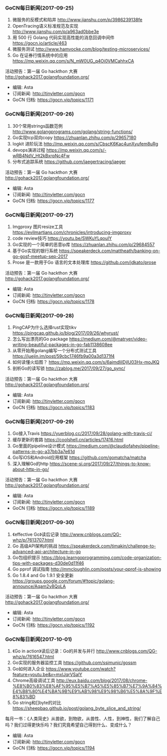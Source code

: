 ### GoCN每日新闻(2017-09-25)

1. 微服务的反模式和陷井 http://www.jianshu.com/p/3986239138fe
2. OpenTracing语义标准规范及实现 http://www.jianshu.com/p/a963ad0bbe3e
3. 用 500 行 Golang 代码实现高性能的消息回调中间件 https://gocn.io/article/463
4. 微服务测试 http://www.hamvocke.com/blog/testing-microservices/
5. Go 在证券行情系统中的应用 https://mp.weixin.qq.com/s/N_mW0UG_q4Oi0VMCahhxCA

活动预告：第一届 Go hackthon 大赛 http://gohack2017.golangfoundation.org/

* 编辑: Asta
* 订阅新闻: http://tinyletter.com/gocn
* GoCN 归档: https://gocn.vip/topics/1171

### GoCN每日新闻(2017-09-26)

1. 30个常用strings函数范例 http://www.golangprograms.com/golang/string-functions/
2. Go实现tcp双向copy https://zhuanlan.zhihu.com/p/29657180
3. logkit 进阶玩法 http://mp.weixin.qq.com/s/CbscK6Kac4unXyufem8uRg
4. devops演进过程 https://mp.weixin.qq.com/s/-wRB4NdV_Ht2kBxrpNc4Fw
5. 分布式追踪系统 https://github.com/jaegertracing/jaeger

活动预告：第一届 Go hackthon 大赛 http://gohack2017.golangfoundation.org/

* 编辑: Asta
* 订阅新闻: http://tinyletter.com/gocn
* GoCN 归档: https://gocn.vip/topics/1177

### GoCN每日新闻(2017-09-27)

1. Imgproxy 图片resize工具 https://evilmartians.com/chronicles/introducing-imgproxy
2. code review技巧 https://youtu.be/SWKuYLqouIY
3. Go实现的一个简单的恶意ip库 https://zhuanlan.zhihu.com/p/29684557
4. 基于Go实现的银行系统 https://speakerdeck.com/mattheath/banking-on-go-gosf-meetup-sep-2017
5. Prose 是一款用于Go 语言的文本处理库 https://github.com/jdkato/prose

活动预告：第一届 Go hackthon 大赛 http://gohack2017.golangfoundation.org/

* 编辑: Asta
* 订阅新闻: http://tinyletter.com/gocn
* GoCN 归档: https://gocn.vip/topics/1178

### GoCN每日新闻(2017-09-28)

1. PingCAP为什么选择rust实现tikv https://pingcap.github.io/blog/2017/09/26/whyrust/
2. 怎么写出漂亮的Go package https://medium.com/@matryer/video-writing-beautiful-packages-in-go-fab1138608ee
3. 从零开始用golang编写一个分布式测试工具 https://juejin.im/post/59cbc1746fb9a00a3d1371f4
4. 如何读懂火焰图？ https://mp.weixin.qq.com/s/6ajmdliIDjIU03Hx-moJKQ
5. 剖析Go的读写锁 http://zablog.me/2017/09/27/go_sync/

活动预告：第一届 Go hackthon 大赛 http://gohack2017.golangfoundation.org/

* 编辑: Asta
* 订阅新闻: http://tinyletter.com/gocn
* GoCN 归档: https://gocn.vip/topics/1183

### GoCN每日新闻(2017-09-29)

1. Go接入Travis https://yuerblog.cc/2017/09/28/golang-with-travis-ci/
2. 缓存更新的套路 https://coolshell.cn/articles/17416.html
3. Go里面的pipeline设计模式 https://medium.com/@claudiofahey/pipeline-patterns-in-go-a37bb3a7e61d
4. Go写iOS和Android应用框架 https://github.com/gomatcha/matcha
5. 深入理解Go的http https://scene-si.org/2017/09/27/things-to-know-about-http-in-go/

活动预告：第一届 Go hackthon 大赛 http://gohack2017.golangfoundation.org/

* 编辑: Asta
* 订阅新闻: http://tinyletter.com/gocn
* GoCN 归档: https://gocn.vip/topics/1189

### GoCN每日新闻(2017-09-30)

1. 《effective Go》读后记录 http://www.cnblogs.com/QG-whz/p/7613707.html
2. Go 高级API架构的挑战 https://speakerdeck.com/timakin/challenge-to-advanced-api-architecture-in-go
3. Go包组织提示 https://blog.learngoprogramming.com/code-organization-tips-with-packages-d30de0d11f46
4. Go pprof 调试指南 http://mmcloughlin.com/posts/your-pprof-is-showing
5. Go 1.8.4 and Go 1.9.1 安全更新 https://groups.google.com/forum/#!topic/golang-announce/Aqam2y8QoLA

活动预告：第一届 Go hackthon 大赛 http://gohack2017.golangfoundation.org/

* 编辑: Asta
* 订阅新闻: http://tinyletter.com/gocn
* GoCN 归档: https://gocn.vip/topics/1192

### GoCN每日新闻(2017-10-01)

1. 《Go in action》读后记录：Go的并发与并行 http://www.cnblogs.com/QG-whz/p/7616547.html
2. Go实现的服务器监控工具 https://github.com/ssimunic/gossm
3. Go如何进入企业 https://www.youtube.com/watch?feature=youtu.be&v=mxlJqrVSalY
4. Chrome高级调试工具 http://eux.baidu.com/blog/2017/08/chrome-%E8%B0%83%E8%AF%95%E5%B7%A5%E5%85%B7%E7%9A%84%E4%B8%80%E4%BA%9B%E9%AB%98%E9%98%B6%E5%8A%9F%E8%83%BD
5. Go string和[]byte的对比 https://sheepbao.github.io/post/golang_byte_slice_and_string/

每月一书：《人类简史》从兽欲，到物欲，从兽性、人性，到神性，我们了解自己吗？我们过得更快乐吗？我们究竟希望自己得到什么、变成什么？

* 编辑: Asta
* 订阅新闻: http://tinyletter.com/gocn
* GoCN 归档: https://gocn.vip/topics/1194